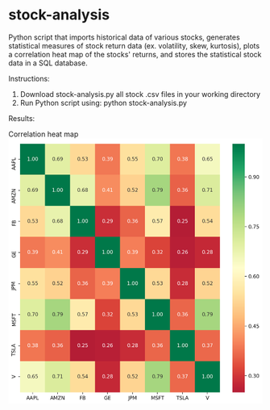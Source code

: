 # stock-analysis
Python script that imports historical data of various stocks, generates statistical measures of stock return data (ex. volatility, skew, kurtosis), plots a correlation heat map of the stocks' returns, and stores the statistical stock data in a SQL database.

Instructions:
1. Download stock-analysis.py all stock .csv files in your working directory
2. Run Python script using: python stock-analysis.py

Results:

Correlation heat map
![HeatMap](HeatMap.png)
